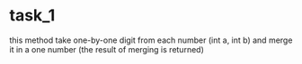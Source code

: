 # task_1

this method take one-by-one digit from each number (int a, int b) and merge it in a one number (the result of merging is returned)
